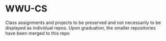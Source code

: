 # WWU-CS
Class assignments and projects to be preserved and not necessarily to be displayed as individual repos. Upon graduation, the smaller repositories have been merged to this repo
